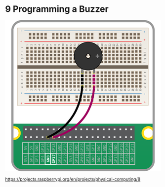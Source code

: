 # 9 Programming a Buzzer

![](buzzer-circuit.png)

https://projects.raspberrypi.org/en/projects/physical-computing/8

